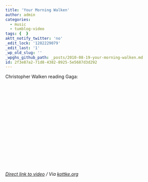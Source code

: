 ```yaml
---
title: 'Your Morning Walken'
author: admin
categories:
  - music
  - tumblog-video
tags: {  }
aktt_notify_twitter: 'no'
_edit_lock: '1282229079'
_edit_last: '1'
_wp_old_slug: ''
_wpghs_github_path: _posts/2010-08-19-your-morning-walken.md
id: 2f3e87a2-71d8-4382-8925-5e5687d3d292
---
```

<p>Christopher Walken reading Gaga:</p>
<p><object width="419" height="261"><param name="movie" value="http://www.youtube.com/v/AJDx3H_hvI8?fs=1&amp;hl=en_US"></param><param name="allowFullScreen" value="true"></param><param name="allowscriptaccess" value="always"></param><embed src="http://www.youtube.com/v/AJDx3H_hvI8?fs=1&amp;hl=en_US" type="application/x-shockwave-flash" allowscriptaccess="always" allowfullscreen="true" width="419" height="261"></embed></object></p>
<p><em><a href="http://www.youtube.com/watch?v=AJDx3H_hvI8">Direct link to video</a> / Via <a href="http://kottke.org/10/08/lady-gagas-poker-face-read-by-christopher-walken">kottke.org</a></em></p>
